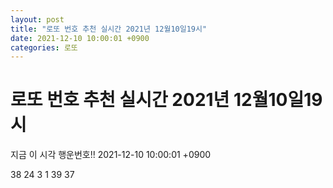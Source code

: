 ```yaml
---
layout: post
title: "로또 번호 추천 실시간 2021년 12월10일19시"
date: 2021-12-10 10:00:01 +0900
categories: 로또
---
```


# 로또 번호 추천 실시간 2021년 12월10일19시

지금 이 시각 행운번호!! 2021-12-10 10:00:01 +0900

 38  24  3  1  39  37 

